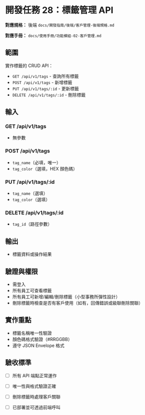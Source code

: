 # 開發任務 28：標籤管理 API

**對應規格：** 後端 `docs/開發指南/後端/客戶管理-後端規格.md`

**對應手冊：** `docs/使用手冊/功能模組-02-客戶管理.md`

## 範圍

實作標籤的 CRUD API：
- `GET /api/v1/tags` - 查詢所有標籤
- `POST /api/v1/tags` - 新增標籤
- `PUT /api/v1/tags/:id` - 更新標籤
- `DELETE /api/v1/tags/:id` - 刪除標籤

## 輸入

### GET /api/v1/tags
- 無參數

### POST /api/v1/tags
- `tag_name`（必填，唯一）
- `tag_color`（選填，HEX 顏色碼）

### PUT /api/v1/tags/:id
- `tag_name`（選填）
- `tag_color`（選填）

### DELETE /api/v1/tags/:id
- `tag_id`（路徑參數）

## 輸出

- 標籤資料或操作結果

## 驗證與權限

- 需登入
- 所有員工可查看標籤
- 所有員工可新增/編輯/刪除標籤（小型事務所彈性設計）
- 刪除標籤時檢查是否有客戶使用（如有，回傳錯誤或級聯刪除關聯）

## 實作重點

- 標籤名稱唯一性驗證
- 顏色碼格式驗證（#RRGGBB）
- 遵守 JSON Envelope 格式

## 驗收標準

- [ ] 所有 API 端點正常運作
- [ ] 唯一性與格式驗證正確
- [ ] 刪除標籤時處理客戶關聯
- [ ] 已部署並可透過前端呼叫

